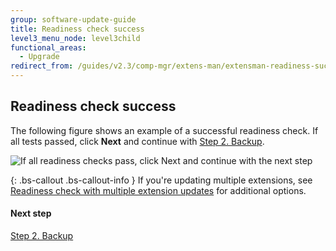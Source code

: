 ```yaml
---
group: software-update-guide
title: Readiness check success
level3_menu_node: level3child
functional_areas:
  - Upgrade
redirect_from: /guides/v2.3/comp-mgr/extens-man/extensman-readiness-success.html
---
```


## Readiness check success

The following figure shows an example of a successful readiness check. If all tests passed, click **Next** and continue with [Step 2. Backup]({{page.baseurl}}/system-update-upgrade/extension-manager/backup.html).

![If all readiness checks pass, click Next and continue with the next step]({{site.baseurl}}/static/images/extensman_readiness-success.png)

{: .bs-callout .bs-callout-info }
If you're updating multiple extensions, see [Readiness check with multiple extension updates]({{page.baseurl}}/system-update-upgrade/extension-manager/readiness/multiple-check.html#extensman-readiness-multi-success) for additional options.

#### Next step

[Step 2. Backup]({{page.baseurl}}/system-update-upgrade/extension-manager/backup.html)

